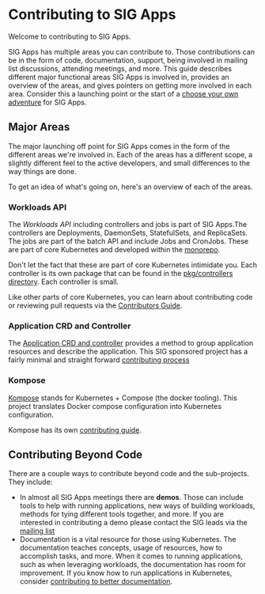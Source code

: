 # Contributing to SIG Apps

Welcome to contributing to SIG Apps.

SIG Apps has multiple areas you can contribute to. Those contributions can be in
the form of code, documentation, support, being involved in mailing list
discussions, attending meetings, and more. This guide describes different
major functional areas SIG Apps is involved in, provides an overview of the
areas, and gives pointers on getting more involved in each area. Consider this
a launching point or the start of a [choose your own adventure](https://en.wikipedia.org/wiki/Choose_Your_Own_Adventure)
for SIG Apps.

## Major Areas

The major launching off point for SIG Apps comes in the form of the different
areas we're involved in. Each of the areas has a different scope, a slightly
different feel to the active developers, and small differences to the way
things are done.

To get an idea of what's going on, here's an overview of each of the areas.

### Workloads API

The _Workloads API_ including controllers and jobs is part of SIG Apps.The
controllers are Deployments, DaemonSets, StatefulSets, and ReplicaSets. The jobs
are part of the batch API and include Jobs and CronJobs. These are part of core
Kubernetes and developed within the [monorepo](https://github.com/kubernetes/kubernetes).

Don't let the fact that these are part of core Kubernetes intimidate you. Each
controller is its own package that can be found in the [pkg/controllers directory](https://github.com/kubernetes/kubernetes/tree/master/pkg/controller). Each
controller is small.

Like other parts of core Kubernetes, you can learn about contributing code or
reviewing pull requests via the [Contributors Guide](https://github.com/kubernetes/community/tree/master/contributors/guide).

### Application CRD and Controller

The [Application CRD and controller](https://github.com/kubernetes-sigs/application)
provides a method to group application resources and describe the application.
This SIG sponsored project has a fairly minimal and straight forward [contributing
process](https://github.com/kubernetes-sigs/application/blob/master/CONTRIBUTING.md)

### Kompose

[Kompose](https://github.com/kubernetes/kompose) stands for Kubernetes + Compose
(the docker tooling). This project translates Docker compose configuration into
Kubernetes configuration.

Kompose has its own [contributing guide](https://github.com/kubernetes/kompose/blob/master/CONTRIBUTING.md).

## Contributing Beyond Code

There are a couple ways to contribute beyond code and the sub-projects. They include:

* In almost all SIG Apps meetings there are **demos**. Those can include tools to
  help with running applications, new ways of building workloads, methods for
  tying different tools together, and more. If you are interested in
  contributing a demo please contact the SIG leads via the
  [mailing list](https://groups.google.com/a/kubernetes.io/g/sig-apps)
* Documentation is a vital resource for those using Kubernetes. The documentation
  teaches concepts, usage of resources, how to accomplish tasks, and more. When
  it comes to running applications, such as when leveraging workloads, the
  documentation has room for improvement. If you know how to run applications
  in Kubernetes, consider [contributing to better documentation](https://kubernetes.io/docs/contribute/).
